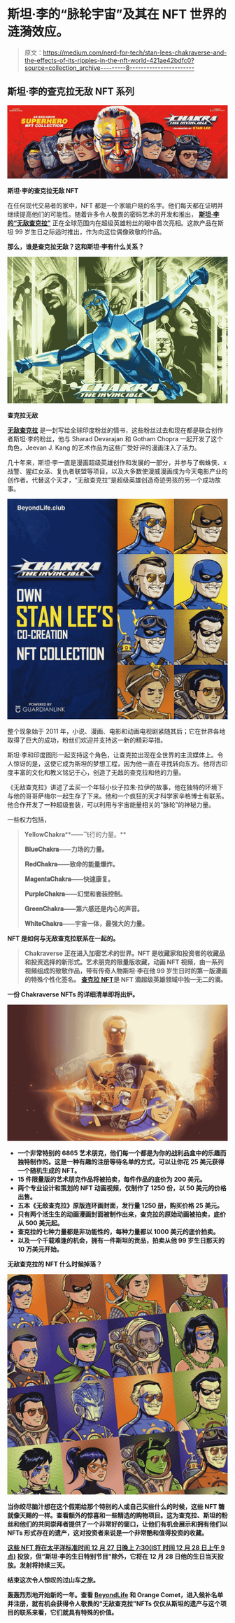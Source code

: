 # 斯坦·李的“脉轮宇宙”及其在 NFT 世界的涟漪效应。

> 原文：<https://medium.com/nerd-for-tech/stan-lees-chakraverse-and-the-effects-of-its-ripples-in-the-nft-world-421ae42bdfc0?source=collection_archive---------8----------------------->

## **斯坦·李的查克拉无敌 NFT 系列**

![](img/5171622d32e0f7485a0345f1286201fb.png)

**斯坦·李的查克拉无敌 NFT**

在任何现代交易者的家中，NFT 都是一个家喻户晓的名字。他们每天都在证明并继续提高他们的可能性。随着许多令人敬畏的密码艺术的开发和推出， [**斯坦·李的“无敌查克拉”**](https://chakra.beyondlife.club/?fsz=home) 正在全球范围内在超级英雄粉丝的眼中首次亮相。这款产品在斯坦 99 岁生日之际适时推出，作为向这位偶像致敬的作品。

**那么，谁是查克拉无敌？这和斯坦·李有什么关系？**

![](img/7d9e1aa5a8db5a3eb649b571aaebea4a.png)

**查克拉无敌**

[**无敌查克拉**](https://en.wikipedia.org/wiki/Chakra:_The_Invincible) 是一封写给全球印度粉丝的情书，这些粉丝过去和现在都是联合创作者斯坦·李的粉丝，他与 Sharad Devarajan 和 Gotham Chopra 一起开发了这个角色，Jeevan J. Kang 的艺术作品为这些广受好评的漫画注入了活力。

几十年来，斯坦·李一直是漫画超级英雄创作和发展的一部分，并参与了蜘蛛侠、x 战警、猩红女巫、复仇者联盟等项目，以及大多数使漫威漫画成为今天电影产业的创作者。代替这个天才，“无敌查克拉”是超级英雄创造奇迹男孩的另一个成功故事。

![](img/230702f76f87c2cb69f80370b9c4e8f4.png)

整个现象始于 2011 年，小说、漫画、电影和动画电视剧紧随其后；它在世界各地取得了巨大的成功，粉丝们欢迎并支持这一新的精彩举措。

斯坦·李和印度图形一起支持这个角色，让查克拉出现在全世界的主流媒体上。令人惊讶的是，这使它成为斯坦的梦想工程，因为他一直在寻找转向东方。他将古印度丰富的文化和教义铭记于心，创造了无敌的查克拉和他的力量。

《无敌查克拉》讲述了孟买一个年轻小伙子拉朱·拉伊的故事，他在独特的环境下与他的哥哥萨梅尔一起生存了下来。他和一个疯狂的天才科学家辛格博士有联系。他合作开发了一种超级套装，可以利用与宇宙能量相关的“脉轮”的神秘力量。

一些权力包括，

> 𝐘𝐞𝐥𝐥𝐨𝐰𝐂𝐡𝐚𝐤𝐫𝐚**——飞行的力量。**
> 
> **𝐁𝐥𝐮𝐞𝐂𝐡𝐚𝐤𝐫𝐚——力场的力量。**
> 
> **𝐑𝐞𝐝𝐂𝐡𝐚𝐤𝐫𝐚——致命的能量爆炸。**
> 
> **𝐌𝐚𝐠𝐞𝐧𝐭𝐚𝐂𝐡𝐚𝐤𝐫𝐚——快速康复。**
> 
> **𝐏𝐮𝐫𝐩𝐥𝐞𝐂𝐡𝐚𝐤𝐫𝐚——幻觉和套装控制。**
> 
> **𝐆𝐫𝐞𝐞𝐧𝐂𝐡𝐚𝐤𝐫𝐚——第六感还是内心的声音。**
> 
> **𝐖𝐡𝐢𝐭𝐞𝐂𝐡𝐚𝐤𝐫𝐚——宇宙一体，最强大的力量。**

**NFT 是如何与无敌查克拉联系在一起的。**

> **Chakraverse 正在进入加密艺术的世界。NFT 是收藏家和投资者的收藏品和投资选择的新形式。艺术朋克的限量版收藏，动画 NFT 视频，由一系列视频组成的致敬作品，带有传奇人物斯坦·李在他 99 岁生日时的第一版漫画的特殊个性化签名。 [**查克拉 NFT**](https://chakra.beyondlife.club/?fsz=home)是 NFT 滴超级英雄领域中独一无二的滴。**

**一份 Chakraverse NFTs 的详细清单即将出炉。**

**![](img/5664c8c750ddb49e84ca757190a08cde.png)**

*   **一个非常特别的 6865 艺术朋克，他们每一个都是为你的战利品盒中的乐趣而独特制作的。这是一种有趣的注册等待名单的方式，可以让你花 **25 美元**获得一个随机生成的 NFT。**
*   **15 件限量版的艺术朋克作品将被拍卖，每件作品的底价为 200 美元。**
*   **两个专业设计和策划的 NFT 动画视频，仅制作了 1250 份，以 50 美元的价格出售。**
*   **五本《无敌查克拉》原版连环画封面，发行量 1250 册，购买价格 **25 美元**。**
*   **只有两个活生生的动画漫画封面被制作出来，查克拉的原始动画被拍卖，底价从 **500 美元**起。**
*   **查克拉的七种力量都是非功能性的，每种力量都以 1000 美元的底价拍卖。**
*   **以及一个千载难逢的机会，拥有一件斯坦的贡品，拍卖从他 99 岁生日那天的 10 万美元开始。**

**无敌查克拉的 NFT 什么时候掉落？**

**![](img/df55eff83882e5f71e6a265e46d668db.png)**

**当你绞尽脑汁想在这个假期给那个特别的人或自己买些什么的时候，这些 NFT 糖就像天赐的一样。查看额外的惊喜和一些精选的购物项目。这为查克拉、斯坦的粉丝和他们的共同崇拜者提供了一个非常好的窗口，让他们有机会展示和拥有他们以 NFTs 形式存在的遗产，这对投资者来说是一个非常酷和值得投资的收藏。**

**[**这些 NFT 将在太平洋标准时间 12 月 27 日晚上 7:30(IST 时间 12 月 28 日上午 9 点)**](https://chakra.beyondlife.club/?fsz=home) 投放，但“斯坦·李的生日特别节目”除外，它将在 12 月 28 日他的生日当天投放。发射将持续三天。**

****结束这次令人惊叹的过山车之旅。****

**轰轰烈烈地开始新的一年。查看 [**BeyondLife**](https://discord.gg/qmBpSsHyQs) 和 Orange Comet，进入候补名单并注册，就有机会获得令人敬畏的“无敌查克拉”NFTs 仅仅从斯坦的遗产与这个项目的联系来看，它们就具有特殊的价值。**